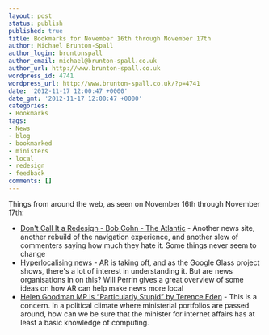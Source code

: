 ```yaml
---
layout: post
status: publish
published: true
title: Bookmarks for November 16th through November 17th
author: Michael Brunton-Spall
author_login: bruntonspall
author_email: michael@brunton-spall.co.uk
author_url: http://www.brunton-spall.co.uk
wordpress_id: 4741
wordpress_url: http://www.brunton-spall.co.uk/?p=4741
date: '2012-11-17 12:00:47 +0000'
date_gmt: '2012-11-17 12:00:47 +0000'
categories:
- Bookmarks
tags:
- News
- blog
- bookmarked
- ministers
- local
- redesign
- feedback
comments: []
---
```

<p>Things from around the web, as seen on November 16th through November 17th:</p>
<ul>
<li><a href="http://www.theatlantic.com/technology/archive/2012/11/dont-call-it-a-redesign/265317/">Don't Call It a Redesign - Bob Cohn - The Atlantic</a> - Another news site, another rebuild of the navigation experience, and another slew of commenters saying how much they hate it.  Some things never seem to change</li>
<li><a href="http://www.guardian.co.uk/media-network/media-network-blog/2012/nov/16/hyperlocalising-news-augmented-reality">Hyperlocalising news</a> - AR is taking off, and as the Google Glass project shows, there&#039;s a lot of interest in understanding it.  But are news organisations in on this? Will Perrin gives a great overview of some ideas on how AR can help make news more local</li>
<li><a href="http://shkspr.mobi/blog/2012/11/helen-goodman-mp-is-particularly-stupid/">Helen Goodman MP is &ldquo;Particularly Stupid&rdquo; by Terence Eden</a> - This is a concern. In a political climate where ministerial portfolios are passed around, how can we be sure that the minister for internet affairs has at least a basic knowledge of computing.</li>
</ul>
